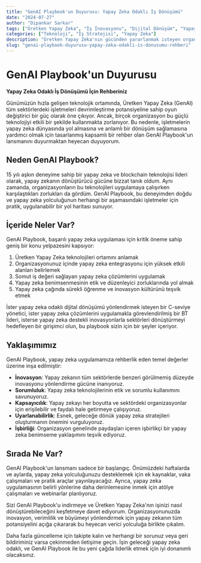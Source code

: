 ```yaml
---
title: "GenAI Playbook'un Duyurusu: Yapay Zeka Odaklı İş Dönüşümü"
date: "2024-07-27"
author: "Dipankar Sarkar"
tags: ["Üretken Yapay Zeka", "İş İnovasyonu", "Dijital Dönüşüm", "Yapay Zeka Stratejisi", "Makine Öğrenimi"]
categories: ["Teknoloji", "İş Stratejisi", "Yapay Zeka"]
description: "Üretken Yapay Zeka'nın gücünden yararlanmak isteyen organizasyonlar için kapsamlı bir rehber olan GenAI Playbook'u tanıtıyoruz. Bu kaynağın, yapay zeka dünyasında nasıl yol alabileceğinizi ve işinizde anlamlı bir dönüşüm sağlayabileceğinizi öğrenin."
slug: "genai-playbook-duyurusu-yapay-zeka-odakli-is-donusumu-rehberi"
---
```


# GenAI Playbook'un Duyurusu
**Yapay Zeka Odaklı İş Dönüşümü İçin Rehberiniz**

Günümüzün hızla gelişen teknolojik ortamında, Üretken Yapay Zeka (GenAI) tüm sektörlerdeki işletmeleri devrimleştirme potansiyeline sahip oyun değiştirici bir güç olarak öne çıkıyor. Ancak, birçok organizasyon bu güçlü teknolojiyi etkili bir şekilde kullanmakta zorlanıyor. Bu nedenle, işletmelerin yapay zeka dünyasında yol almasına ve anlamlı bir dönüşüm sağlamasına yardımcı olmak için tasarlanmış kapsamlı bir rehber olan GenAI Playbook'un lansmanını duyurmaktan heyecan duyuyorum.

## Neden GenAI Playbook?

15 yılı aşkın deneyime sahip bir yapay zeka ve blockchain teknolojisi lideri olarak, yapay zekanın dönüştürücü gücüne bizzat tanık oldum. Aynı zamanda, organizasyonların bu teknolojileri uygulamaya çalışırken karşılaştıkları zorlukları da gördüm. GenAI Playbook, bu deneyimden doğdu ve yapay zeka yolculuğunun herhangi bir aşamasındaki işletmeler için pratik, uygulanabilir bir yol haritası sunuyor.

## İçeride Neler Var?

GenAI Playbook, başarılı yapay zeka uygulaması için kritik öneme sahip geniş bir konu yelpazesini kapsıyor:

1. Üretken Yapay Zeka teknolojileri ortamını anlamak
2. Organizasyonunuz içinde yapay zeka entegrasyonu için yüksek etkili alanları belirlemek
3. Somut iş değeri sağlayan yapay zeka çözümlerini uygulamak
4. Yapay zeka benimsenmesinin etik ve düzenleyici zorluklarında yol almak
5. Yapay zeka çağında sürekli öğrenme ve inovasyon kültürünü teşvik etmek

İster yapay zeka odaklı dijital dönüşümü yönlendirmek isteyen bir C-seviye yönetici, ister yapay zeka çözümlerini uygulamakla görevlendirilmiş bir BT lideri, isterse yapay zeka destekli inovasyonlarla sektörleri dönüştürmeyi hedefleyen bir girişimci olun, bu playbook sizin için bir şeyler içeriyor.

## Yaklaşımımız

GenAI Playbook, yapay zeka uygulamamıza rehberlik eden temel değerler üzerine inşa edilmiştir:

- **İnovasyon**: Yapay zekanın tüm sektörlerde benzeri görülmemiş düzeyde inovasyonu yönlendirme gücüne inanıyoruz.
- **Sorumluluk**: Yapay zeka teknolojilerinin etik ve sorumlu kullanımını savunuyoruz.
- **Kapsayıcılık**: Yapay zekayı her boyutta ve sektördeki organizasyonlar için erişilebilir ve faydalı hale getirmeye çalışıyoruz.
- **Uyarlanabilirlik**: Esnek, geleceğe dönük yapay zeka stratejileri oluşturmanın önemini vurguluyoruz.
- **İşbirliği**: Organizasyon genelinde paydaşları içeren işbirlikçi bir yapay zeka benimseme yaklaşımını teşvik ediyoruz.

## Sırada Ne Var?

GenAI Playbook'un lansmanı sadece bir başlangıç. Önümüzdeki haftalarda ve aylarda, yapay zeka yolculuğunuzu desteklemek için ek kaynaklar, vaka çalışmaları ve pratik araçlar yayınlayacağız. Ayrıca, yapay zeka uygulamasının belirli yönlerine daha derinlemesine inmek için atölye çalışmaları ve webinarlar planlıyoruz.

Sizi GenAI Playbook'u indirmeye ve Üretken Yapay Zeka'nın işinizi nasıl dönüştürebileceğini keşfetmeye davet ediyorum. Organizasyonunuzda inovasyon, verimlilik ve büyümeyi yönlendirmek için yapay zekanın tüm potansiyelini açığa çıkararak bu heyecan verici yolculuğa birlikte çıkalım.

Daha fazla güncelleme için takipte kalın ve herhangi bir sorunuz veya geri bildiriminiz varsa çekinmeden iletişime geçin. İşin geleceği yapay zeka odaklı, ve GenAI Playbook ile bu yeni çağda liderlik etmek için iyi donanımlı olacaksınız.